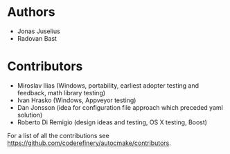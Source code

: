 # Authors

- Jonas Juselius
- Radovan Bast

# Contributors

- Miroslav Ilias (Windows, portability, earliest adopter testing and feedback, math library testing)
- Ivan Hrasko (Windows, Appveyor testing)
- Dan Jonsson (idea for configuration file approach which preceded yaml solution)
- Roberto Di Remigio (design ideas and testing, OS X testing, Boost)

For a list of all the contributions see https://github.com/coderefinery/autocmake/contributors.
